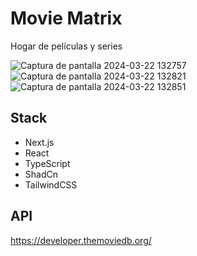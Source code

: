 # Movie Matrix

Hogar de películas y series

![Captura de pantalla 2024-03-22 132757](https://github.com/LaVieja1/movie-matrix/assets/65514301/f08f0d9b-338e-4c52-b829-2e196a71c1c0)
![Captura de pantalla 2024-03-22 132821](https://github.com/LaVieja1/movie-matrix/assets/65514301/657b548a-de53-4ac3-a242-e4deaeaa1543)
![Captura de pantalla 2024-03-22 132851](https://github.com/LaVieja1/movie-matrix/assets/65514301/f259f6e8-7ed4-4a19-850b-fcc5d095a7a0)

## Stack

- Next.js
- React
- TypeScript
- ShadCn
- TailwindCSS

## API

https://developer.themoviedb.org/
